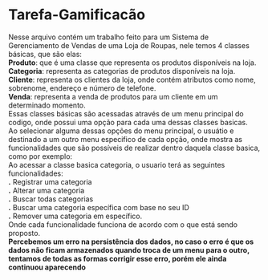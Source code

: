 # Tarefa-Gamificacão

Nesse arquivo contém um trabalho feito para um Sistema de Gerenciamento de Vendas de uma Loja de Roupas, nele temos 4 classes básicas, que são elas:<br>
**Produto**: que é uma classe que representa os produtos disponíveis na loja. <br>
**Categoria**: representa as categorias de produtos disponíveis na loja. <br>
**Cliente**: representa os clientes da loja, onde contém atributos como nome, sobrenome, endereço e número de telefone. <br>
**Venda**: representa a venda de produtos para um cliente em um determinado momento. <br>
Essas classes básicas são acessadas através de um menu principal do codigo, onde possui uma opção para cada uma dessas classes basicas. <br>
Ao selecionar alguma dessas opções do menu principal, o usuátio e destinado a um outro menu especifico de cada opção, onde mostra as funcionalidades que são possíveis de realizar dentro daquela classe basica, como por exemplo: <br>
Ao acessar a classe basica categoria, o usuario terá as seguintes funcionalidades:<br>
**.** Registrar uma categoria<br>
**.** Alterar uma categoria <br>
**.** Buscar todas categorias <br>
**.** Buscar uma categoria específica com base no seu ID <br>
**.** Remover uma categoria em específico. <br>
Onde cada funcionalidade funciona de acordo com o que está sendo proposto. <br>
**Percebemos um erro na persistência dos dados, no caso o erro é que os dados não ficam armazenados quando troca de um menu para o outro, tentamos de todas as formas corrigir esse erro, porém ele ainda continuou aparecendo**

